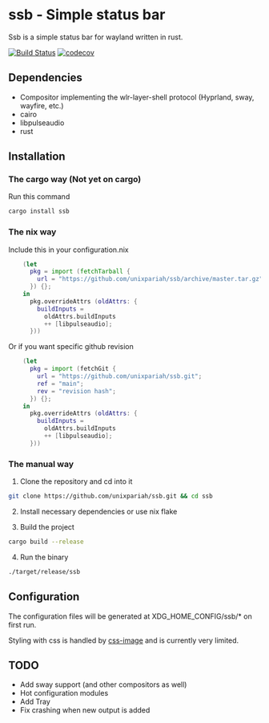 # ssb - Simple status bar

Ssb is a simple status bar for wayland written in rust.

[![Build Status](https://github.com/unixpariah/ssb/actions/workflows/test.yml/badge.svg)](https://github.com/unixpariah/ssb/actions/workflows/test.yml) [![codecov](https://codecov.io/gh/unixpariah/ssb/graph/badge.svg?token=49LRWZ9D1K)](https://codecov.io/gh/unixpariah/ssb)

## Dependencies

- Compositor implementing the wlr-layer-shell protocol (Hyprland, sway, wayfire, etc.)
- cairo
- libpulseaudio
- rust

## Installation

### The cargo way (Not yet on cargo)

Run this command

```sh
cargo install ssb
```

### The nix way

Include this in your configuration.nix

```nix
    (let
      pkg = import (fetchTarball {
        url = "https://github.com/unixpariah/ssb/archive/master.tar.gz";
      }) {};
    in
      pkg.overrideAttrs (oldAttrs: {
        buildInputs =
          oldAttrs.buildInputs
          ++ [libpulseaudio];
      }))
```

Or if you want specific github revision

```nix
    (let
      pkg = import (fetchGit {
        url = "https://github.com/unixpariah/ssb.git";
        ref = "main";
        rev = "revision hash";
      }) {};
    in
      pkg.overrideAttrs (oldAttrs: {
        buildInputs =
          oldAttrs.buildInputs
          ++ [libpulseaudio];
      }))
```

### The manual way

1. Clone the repository and cd into it

```sh 
git clone https://github.com/unixpariah/ssb.git && cd ssb
```

2. Install necessary dependencies or use nix flake

3. Build the project

```sh
cargo build --release
```

4. Run the binary

```sh
./target/release/ssb
```

## Configuration

The configuration files will be generated at XDG_HOME_CONFIG/ssb/* on first run.

Styling with css is handled by [css-image](https://github.com/unixpariah/css-image) and is currently very limited.

## TODO
- Add sway support (and other compositors as well)
- Hot configuration modules
- Add Tray
- Fix crashing when new output is added
